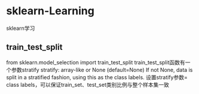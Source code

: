# sklearn-Learning
sklearn学习

## train_test_split
from sklearn.model_selection import train_test_split
train_test_split函数有一个参数stratify
stratify: array-like or None (default=None)
If not None, data is split in a stratified fashion, using this as the class labels.
设置stratify参数= class labels，可以保证train_set、test_set类别比例与整个样本集一致
